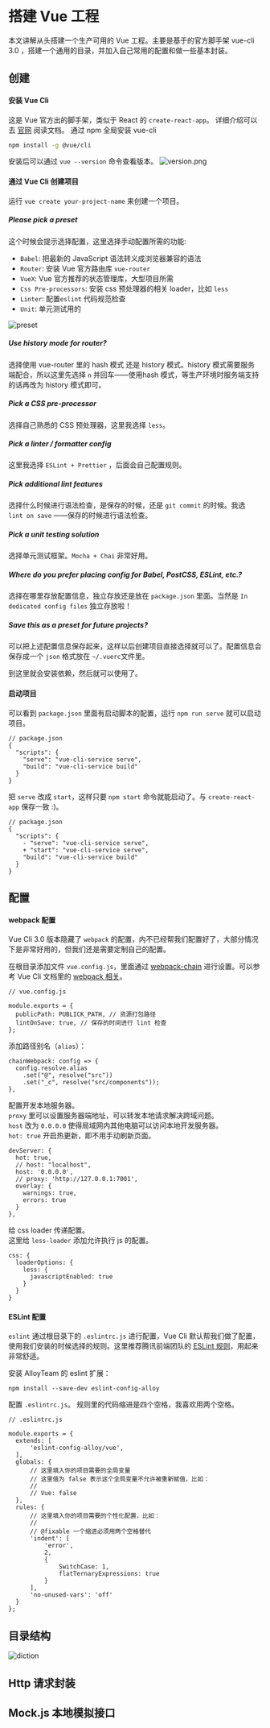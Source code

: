 # 搭建 Vue 工程
本文讲解从头搭建一个生产可用的 Vue 工程。主要是基于的官方脚手架 vue-cli 3.0 ，搭建一个通用的目录，并加入自己常用的配置和做一些基本封装。

## 创建

#### 安装 Vue Cli
这是 Vue 官方出的脚手架，类似于 React 的 `create-react-app`。
详细介绍可以去 [官网](https://cli.vuejs.org/zh/guide/) 阅读文档。
通过 npm 全局安装 vue-cli

``` bash
npm install -g @vue/cli
```

安装后可以通过 `vue --version`  命令查看版本。
![version.png](./doc/img/pic1.png)

#### 通过 Vue Cli 创建项目

运行 `vue create your-project-name` 来创建一个项目。

#####  Please pick a preset
这个时候会提示选择配置，这里选择手动配置所需的功能:
- `Babel`: 把最新的 JavaScript 语法转义成浏览器兼容的语法
- `Router`: 安装 Vue 官方路由库 `vue-router`
- `VueX`: Vue 官方推荐的状态管理库，大型项目所需
- `Css Pre-processors`: 安装 css 预处理器的相关 loader，比如 `less`
- `Linter`: 配置`eslint` 代码规范检查
- `Unit`: 单元测试用的

![preset](doc/img/pic2.png)

##### Use history mode for router?
选择使用 vue-router 里的 hash 模式 还是 history 模式。history 模式需要服务端配合，所以这里先选择 `n`  并回车——使用hash 模式，等生产环境时服务端支持的话再改为 history 模式即可。

##### Pick a CSS pre-processor
选择自己熟悉的 CSS 预处理器，这里我选择 `less`。

##### Pick a linter / formatter config
这里我选择 `ESLint + Prettier` ，后面会自己配置规则。

##### Pick additional lint features
选择什么时候进行语法检查，是保存的时候，还是 `git commit`  的时候。我选 `lint on save` ——保存的时候进行语法检查。

##### Pick a unit testing solution
选择单元测试框架。`Mocha + Chai`  非常好用。

##### Where do you prefer placing config for Babel, PostCSS, ESLint, etc.?
选择在哪里存放配置信息，独立存放还是放在 `package.json` 里面。当然是 `In dedicated config files` 独立存放啦！

##### Save this as a preset for future projects?
可以把上述配置信息保存起来，这样以后创建项目直接选择就可以了。配置信息会保存成一个 `json`  格式放在 `~/.vuerc`文件里。

到这里就会安装依赖，然后就可以使用了。

#### 启动项目

可以看到 `package.json` 里面有启动脚本的配置，运行 `npm run serve` 就可以启动项目。
```
// package.json
{
  "scripts": {
    "serve": "vue-cli-service serve",
    "build": "vue-cli-service build"
  }
}
```

把 `serve` 改成 `start`，这样只要 `npm start` 命令就能启动了。与 `create-react-app` 保存一致 :)。
```
// package.json
{
  "scripts": {
    - "serve": "vue-cli-service serve",
    + "start": "vue-cli-service serve",
    "build": "vue-cli-service build"
  }
}
```

## 配置

#### webpack 配置
Vue Cli 3.0 版本隐藏了 `webpack` 的配置，内不已经帮我们配置好了，大部分情况下是非常好用的，但我们还是需要定制自己的配置。

在根目录添加文件 `vue.config.js`，里面通过 [webpack-chain](https://github.com/mozilla-neutrino/webpack-chain) 进行设置。可以参考 Vue Cli 文档里的 [webpack 相关](https://cli.vuejs.org/zh/guide/webpack.html#%E7%AE%80%E5%8D%95%E7%9A%84%E9%85%8D%E7%BD%AE%E6%96%B9%E5%BC%8F)。

```
// vue.config.js

module.exports = {
  publicPath: PUBLICK_PATH, // 资源打包路径
  lintOnSave: true, // 保存的时间进行 lint 检查
};
```

添加路径别名（`alias`）：
```
chainWebpack: config => {
  config.resolve.alias
    .set("@", resolve("src"))
    .set("_c", resolve("src/components"));
},
```

配置开发本地服务器。<br>
`proxy` 里可以设置服务器端地址，可以转发本地请求解决跨域问题。<br>
`host` 改为 `0.0.0.0` 使得局域网内其他电脑可以访问本地开发服务器。<br>
`hot: true` 开启热更新，即不用手动刷新页面。
```
devServer: {
  hot: true,
  // host: "localhost",
  host: '0.0.0.0',
  // proxy: 'http://127.0.0.1:7001',
  overlay: {
    warnings: true,
    errors: true
  }
},
```

给 css loader 传递配置。<br>
这里给 `less-loader` 添加允许执行 js 的配置。
```
css: {
  loaderOptions: {
    less: {
      javascriptEnabled: true
    }
  }
}
```

#### ESLint 配置
`eslint` 通过根目录下的 `.eslintrc.js` 进行配置，Vue Cli 默认帮我们做了配置，使用我们安装的时候选择的规则。这里推荐腾讯前端团队的 [ESLint 规则](https://github.com/AlloyTeam/eslint-config-alloy)，用起来非常舒适。

安装 AlloyTeam 的 eslint 扩展：
```
npm install --save-dev eslint-config-alloy
```

配置 `.eslintrc.js`。
规则里的代码缩进是四个空格，我喜欢用两个空格。
```
// .eslintrc.js

module.exports = {
  extends: [
      'eslint-config-alloy/vue',
  ],
  globals: {
      // 这里填入你的项目需要的全局变量
      // 这里值为 false 表示这个全局变量不允许被重新赋值，比如：
      //
      // Vue: false
  },
  rules: {
      // 这里填入你的项目需要的个性化配置，比如：
      //
      // @fixable 一个缩进必须用两个空格替代
      'indent': [
          'error',
          2,
          {
              SwitchCase: 1,
              flatTernaryExpressions: true
          }
      ],
      'no-unused-vars': 'off'
  }
};
```

## 目录结构

![diction](doc/img/pic3.png)

## Http 请求封装

## Mock.js 本地模拟接口